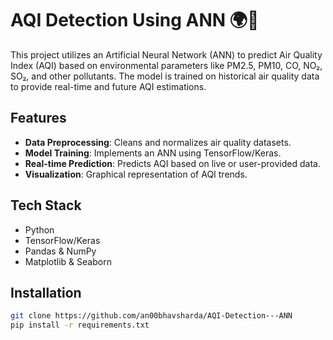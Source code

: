 # AQI Detection Using ANN 🌍💨  

This project utilizes an Artificial Neural Network (ANN) to predict Air Quality Index (AQI) based on environmental parameters like PM2.5, PM10, CO, NO₂, SO₂, and other pollutants. The model is trained on historical air quality data to provide real-time and future AQI estimations.  

## Features  
- **Data Preprocessing**: Cleans and normalizes air quality datasets.  
- **Model Training**: Implements an ANN using TensorFlow/Keras.  
- **Real-time Prediction**: Predicts AQI based on live or user-provided data.  
- **Visualization**: Graphical representation of AQI trends.  

## Tech Stack  
- Python 
- TensorFlow/Keras  
- Pandas & NumPy  
- Matplotlib & Seaborn  

## Installation  
```bash
git clone https://github.com/an00bhavsharda/AQI-Detection---ANN
pip install -r requirements.txt
